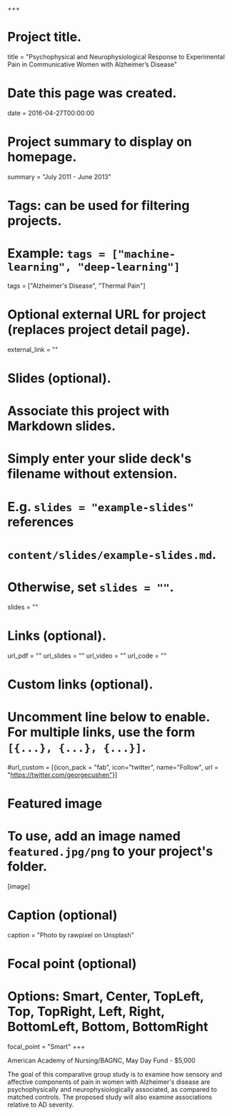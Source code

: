 +++
# Project title.
title = "Psychophysical and Neurophysiological Response to Experimental Pain in Communicative Women with Alzheimer’s Disease"

# Date this page was created.
date = 2016-04-27T00:00:00

# Project summary to display on homepage.
summary = "July 2011 - June 2013"

# Tags: can be used for filtering projects.
# Example: `tags = ["machine-learning", "deep-learning"]`
tags = ["Alzheimer's Disease", "Thermal Pain"]

# Optional external URL for project (replaces project detail page).
external_link = ""

# Slides (optional).
#   Associate this project with Markdown slides.
#   Simply enter your slide deck's filename without extension.
#   E.g. `slides = "example-slides"` references 
#   `content/slides/example-slides.md`.
#   Otherwise, set `slides = ""`.
slides = ""

# Links (optional).
url_pdf = ""
url_slides = ""
url_video = ""
url_code = ""

# Custom links (optional).
#   Uncomment line below to enable. For multiple links, use the form `[{...}, {...}, {...}]`.
#url_custom = [{icon_pack = "fab", icon="twitter", name="Follow", url = "https://twitter.com/georgecushen"}]

# Featured image
# To use, add an image named `featured.jpg/png` to your project's folder. 
[image]
  # Caption (optional)
  caption = "Photo by rawpixel on Unsplash"
  
  # Focal point (optional)
  # Options: Smart, Center, TopLeft, Top, TopRight, Left, Right, BottomLeft, Bottom, BottomRight
  focal_point = "Smart"
+++

American Academy of Nursing/BAGNC, May Day Fund - $5,000

The goal of this comparative group study is to examine how sensory and affective components of pain in women with Alzheimer's disease are psychophysically and neurophysiologically associated, as compared to matched controls. The proposed study will also examine associations relative to AD severity.